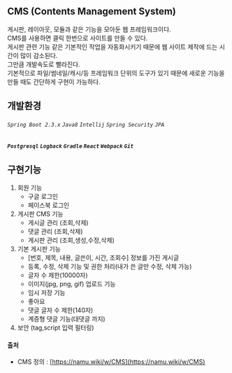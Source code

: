 ## CMS (Contents Management System)

게시판, 레이아웃, 모듈과 같은 기능을 모아둔 웹 프레임워크이다.<br/>
CMS를 사용하면 클릭 한번으로 사이트를 만들 수 있다.<br/>
게시판 관련 기능 같은 기본적인 작업을 자동화시키기 때문에 웹 사이트 제작에 드는 시간이 많이 감소된다.<br/>
그만큼 개발속도로 빨라진다.<br/>
기본적으로 파일/썸네일/캐시/등 프레임워크 단위의 도구가 있기 때문에 새로운 기능을 만들 때도 간단하게 구현이 가능하다.<br/>
 
## 개발환경 

###### `Spring Boot 2.3.x` `Java8` `Intellij` `Spring Security` `JPA` 

##### `Postgresql` `Logback` `Gradle` `React` `Webpack` `Git`

## 구현기능 
 1. 회원 기능
    - 구글 로그인
    - 페이스북 로그인
2. 게시판 CMS 기능
    - 게시글 관리 (조회,삭제)
    - 댓글 관리 (조회,삭제)
    - 게시판 관리 (조회,생성,수정,삭제)
3. 기본 게시판 기능
    - [번호, 제목, 내용, 글쓴이, 시간, 조회수] 정보를 가진 게시글
    - 등록, 수정, 삭제 기능 및 권한 처리(내가 쓴 글만 수정, 삭제 가능)
    - 글자 수 제한(10000자)
    - 이미지(jpg, png, gif) 업로드 기능
    - 임시 저장 기능
    - 좋아요
    - 댓글 글자 수 제한(140자)
    - 계증형 댓글 기능(대댓글 까지)
4. 보안 (tag,script 입력 필터링)




#### 출처
* CMS 정의 : [https://namu.wiki/w/CMS](https://namu.wiki/w/CMS)
